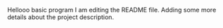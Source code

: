 Hellooo basic program
I am editing the README file. Adding some more details about the project description.
